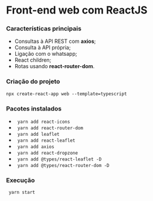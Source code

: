 # Front-end web com ReactJS

### Características principais
- Consultas à API REST com **axios**;
- Consulta à API própria;
- Ligação com o whatsapp;
- React children;
- Rotas usando **react-router-dom**.

### Criação do projeto
```npx create-react-app web --template=typescript```

### Pacotes instalados

- ``` yarn add react-icons```
- ``` yarn add react-router-dom```
- ``` yarn add leaflet```
- ``` yarn add react-leaflet```
- ``` yarn add axios```
- ``` yarn add react-dropzone```
- ``` yarn add @types/react-leaflet -D```
- ``` yarn add @types/react-router-dom -D```

### Execução
``` yarn start```
